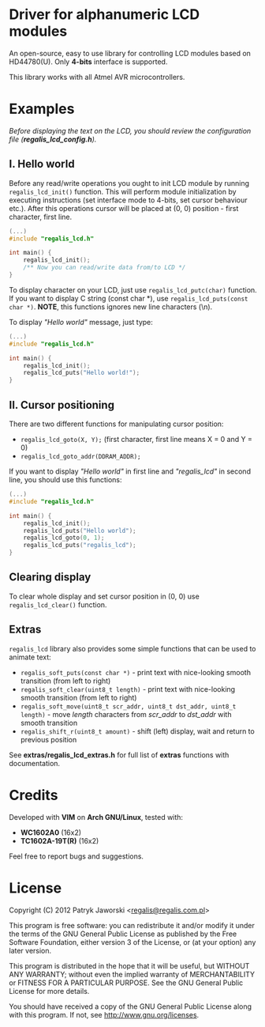 # Driver for alphanumeric LCD modules

An open-source, easy to use library for controlling LCD modules
based on HD44780(U). Only **4-bits** interface is supported. 

This library works with all Atmel AVR microcontrollers.

# Examples

*Before displaying the text on the LCD, you should review the
configuration file (**regalis_lcd_config.h**).*

## I. Hello world

Before any read/write operations you ought to init LCD module
by running `regalis_lcd_init()` function. This will perform
module initialization by executing instructions (set interface
mode to 4-bits, set cursor behaviour etc.). After this operations
cursor will be placed at (0, 0) position - first character, first line.

```C
(...)
#include "regalis_lcd.h"

int main() {
	regalis_lcd_init();
	/** Now you can read/write data from/to LCD */
}
```

To display character on your LCD, just use `regalis_lcd_putc(char)`
function. If you want to display C string (const char \*), use
`regalis_lcd_puts(const char *)`. **NOTE**, this functions ignores
new line characters (\n).

To display *"Hello world"* message, just type:

```C
(...)
#include "regalis_lcd.h"

int main() {
	regalis_lcd_init();
	regalis_lcd_puts("Hello world!");
}
```

## II. Cursor positioning

There are two different functions for manipulating cursor position:

* `regalis_lcd_goto(X, Y);` (first character, first line means X = 0 and Y = 0)
* `regalis_lcd_goto_addr(DDRAM_ADDR);`

If you want to display *"Hello world"* in first line and *"regalis\_lcd"* in
second line, you should use this functions:

```C
(...)
#include "regalis_lcd.h"

int main() {
	regalis_lcd_init();
	regalis_lcd_puts("Hello world");
	regalis_lcd_goto(0, 1);
	regalis_lcd_puts("regalis_lcd");
}
```

## Clearing display

To clear whole display and set cursor position in (0, 0) use `regalis_lcd_clear()` function.

## Extras

`regalis_lcd` library also provides some simple functions that can be used to animate text:

* `regalis_soft_puts(const char *)` - print text with nice-looking smooth transition (from left to right)
* `regalis_soft_clear(uint8_t length)` - print text with nice-looking smooth transition (from left to right)
* `regalis_soft_move(uint8_t scr_addr, uint8_t dst_addr, uint8_t length)` - move *length* characters from *scr_addr* to *dst_addr* with smooth transition
* `regalis_shift_r(uint8_t amount)` - shift (left) display, wait and return to previous position

See **extras/regalis_lcd_extras.h** for full list of **extras** functions with documentation.

# Credits

Developed with **VIM** on **Arch GNU/Linux**, tested with:

* **WC1602A0** (16x2)
* **TC1602A-19T(R)** (16x2)

Feel free to report bugs and suggestions.

License
=======

Copyright (C) 2012 Patryk Jaworski \<regalis@regalis.com.pl\>

This program is free software: you can redistribute it and/or modify
it under the terms of the GNU General Public License as published by
the Free Software Foundation, either version 3 of the License, or
(at your option) any later version.

This program is distributed in the hope that it will be useful,
but WITHOUT ANY WARRANTY; without even the implied warranty of
MERCHANTABILITY or FITNESS FOR A PARTICULAR PURPOSE.  See the
GNU General Public License for more details.

You should have received a copy of the GNU General Public License
along with this program.  If not, see http://www.gnu.org/licenses.
